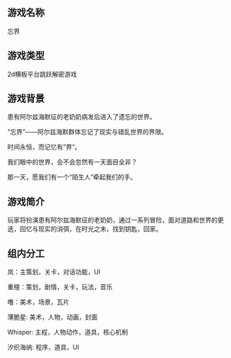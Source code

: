 ## 游戏名称
忘界
## 游戏类型
2d横板平台跳跃解密游戏
## 游戏背景
患有阿尔兹海默征的老奶奶病发后进入了遗忘的世界。

“忘界”——阿尔兹海默群体忘记了现实与错乱世界的界限。

时间永恒，而记忆有”界“。

我们眼中的世界，会不会忽然有一天面目全非？

那一天，愿我们有一个“陌生人”牵起我们的手。

## 游戏简介
玩家将扮演患有阿尔兹海默征的老奶奶，通过一系列冒险，面对道路和世界的更迭，回忆与现实的消弭，在时光之末，找到钥匙，回家。
## 组内分工
岚：主策划，关卡，对话功能，UI

重檀：策划，剧情，关卡，玩法，音乐

噜：美术，场景，瓦片

薄脆星: 美术，人物，动画，封面

Whisper: 主程，人物动作，道具，核心机制

汐织海纳: 程序，道具，UI

